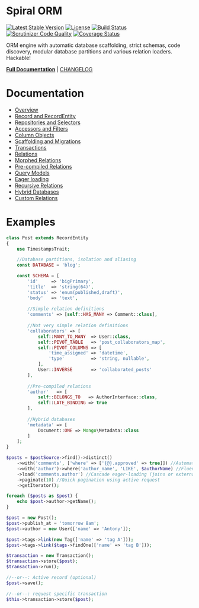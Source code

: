 Spiral ORM
========
[![Latest Stable Version](https://poser.pugx.org/spiral/orm/v/stable)](https://packagist.org/packages/spiral/orm) 
[![License](https://poser.pugx.org/spiral/orm/license)](https://packagist.org/packages/spiral/orm)
[![Build Status](https://travis-ci.org/spiral/orm.svg?branch=master)](https://travis-ci.org/spiral/orm)
[![Scrutinizer Code Quality](https://scrutinizer-ci.com/g/spiral/orm/badges/quality-score.png?b=master)](https://scrutinizer-ci.com/g/spiral/orm/?branch=master)
[![Coverage Status](https://coveralls.io/repos/github/spiral/orm/badge.svg?branch=master)](https://coveralls.io/github/spiral/orm?branch=master)

ORM engine with automatic database scaffolding, strict schemas, code discovery, modular database partitions and various relation loaders. Hackable!

<b>[Full Documentation](http://spiral-framework.com/guide)</b> | [CHANGELOG](/CHANGELOG.md)

# Documentation
 * [Overview](https://spiral-framework.com/guide/orm-overview)
 * [Record and RecordEntity](https://spiral-framework.com/guide/orm-entities)
 * [Repositories and Selectors](https://spiral-framework.com/guide/orm-repositories)
 * [Accessors and Filters](https://spiral-framework.com/guide/orm-accessors)
 * [Column Objects](https://spiral-framework.com/guide/orm-columns)
 * [Scaffolding and Migrations](https://spiral-framework.com/guide/orm-scaffolding)
 * [Transactions](https://spiral-framework.com/guide/orm-transactions)
 * [Relations](https://spiral-framework.com/guide/orm-relations)
 * [Morphed Relations](https://spiral-framework.com/guide/orm-morphed-relations)
 * [Pre-compiled Relations](https://spiral-framework.com/guide/orm-late-binding)
 * [Query Models](https://spiral-framework.com/guide/orm-query)
 * [Eager loading](https://spiral-framework.com/guide/orm-loading)
 * [Recursive Relations](https://spiral-framework.com/guide/orm-recursive-relations)
 * [Hybrid Databases](https://spiral-framework.com/guide/orm-odm-bridge)
 * [Custom Relations](https://spiral-framework.com/guide/orm-custom-relations)

# Examples

```php
class Post extends RecordEntity
{
    use TimestampsTrait;

    //Database partitions, isolation and aliasing
    const DATABASE = 'blog';

    const SCHEMA = [
        'id'     => 'bigPrimary',
        'title'  => 'string(64)',
        'status' => 'enum(published,draft)',
        'body'   => 'text',
        
        //Simple relation definitions
        'comments' => [self::HAS_MANY => Comment::class],
        
        //Not very simple relation definitions
        'collaborators' => [
            self::MANY_TO_MANY  => User::class,
            self::PIVOT_TABLE   => 'post_collaborators_map',
            self::PIVOT_COLUMNS => [
                'time_assigned' => 'datetime',
                'type'          => 'string, nullable',
            ],
            User::INVERSE       => 'collaborated_posts'
        ],
        
        //Pre-compiled relations
        'author'   => [
            self::BELONGS_TO   => AuthorInterface::class,
            self::LATE_BINDING => true
        ],
               
        //Hybrid databases
        'metadata' => [
            Document::ONE => Mongo\Metadata::class
        ]
    ];
}
```

```php
$posts = $postSource->find()->distinct()
    ->with('comments', ['where' => ['{@}.approved' => true]]) //Automatic joins
    ->with('author')->where('author_name', 'LIKE', $authorName) //Fluent
    ->load('comments.author') //Cascade eager-loading (joins or external query)
    ->paginate(10) //Quick pagination using active request
    ->getIterator();

foreach ($posts as $post) {
    echo $post->author->getName();
}
```

```php
$post = new Post();
$post->publish_at = 'tomorrow 8am';
$post->author = new User(['name' => 'Antony']);

$post->tags->link(new Tag(['name' => 'tag A']));
$post->tags->link($tags->findOne(['name' => 'tag B']));

$transaction = new Transaction();
$transaction->store($post);
$transaction->run();

//--or--: Active record (optional)
$post->save();

//--or--: request specific transaction
$this->transaction->store($post);
```
